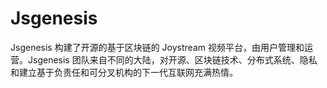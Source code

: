 # Jsgenesis

Jsgenesis 构建了开源的基于区块链的 Joystream 视频平台，由用户管理和运营。Jsgenesis 团队来自不同的大陆，对开源、区块链技术、分布式系统、隐私和建立基于负责任和可分叉机构的下一代互联网充满热情。

